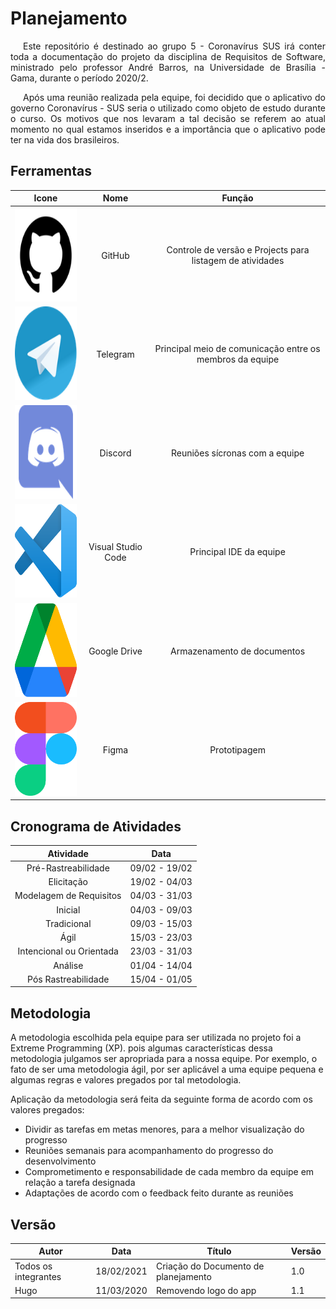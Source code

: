 # Planejamento

<p style="text-indent: 20px; text-align: justify"/> 
Este repositório é destinado ao grupo 5 - Coronavírus SUS irá conter toda a documentação do projeto da disciplina de Requisitos de Software, ministrado pelo professor André Barros, na Universidade de Brasília - Gama, durante o período 2020/2.

<br />
<p style="text-indent: 20px; text-align: justify"/> 
Após uma reunião realizada pela equipe, foi decidido que o aplicativo do governo Coronavírus - SUS seria o utilizado como objeto de estudo durante o curso. Os motivos que nos levaram a tal decisão se referem ao atual momento no qual estamos inseridos e a importância que o aplicativo pode ter na vida dos brasileiros. 

<br />

## Ferramentas

| Icone | Nome | Função | 
|:--:|:--:|:--:| 
| <img width="150" height="150" src="https://raw.githubusercontent.com/Requisitos-de-Software/2020.2-Coronavirus-SUS/devel/docs/assets/icons/github.png"> | GitHub | Controle de versão e Projects para listagem de atividades | 
| <img width="150" height="150" src="https://raw.githubusercontent.com/Requisitos-de-Software/2020.2-Coronavirus-SUS/devel/docs/assets/icons/telegram.png"> | Telegram | Principal meio de comunicação entre os membros da equipe | 
| <img width="150" height="150" src="https://raw.githubusercontent.com/Requisitos-de-Software/2020.2-Coronavirus-SUS/devel/docs/assets/icons/discord.png"> | Discord | Reuniões sícronas com a equipe | 
| <img width="150" height="150" src="https://raw.githubusercontent.com/Requisitos-de-Software/2020.2-Coronavirus-SUS/devel/docs/assets/icons/VSCode.png"> | Visual Studio Code | Principal IDE da equipe | 
| <img width="150" height="150" src="https://raw.githubusercontent.com/Requisitos-de-Software/2020.2-Coronavirus-SUS/devel/docs/assets/icons/drive.png"> | Google Drive | Armazenamento de documentos | 
| <img width="150" height="150" src="https://raw.githubusercontent.com/Requisitos-de-Software/2020.2-Coronavirus-SUS/devel/docs/assets/icons/figma.png"> | Figma | Prototipagem | 


## Cronograma de Atividades

| Atividade | Data |
|:--:|:--:|
| Pré-Rastreabilidade | 09/02 - 19/02  |
| Elicitação | 19/02 - 04/03  |
| Modelagem de Requisitos | 04/03 - 31/03  |
| Inicial | 04/03 - 09/03  |
| Tradicional | 09/03 - 15/03  |
| Ágil | 15/03 - 23/03  |
| Intencional ou Orientada | 23/03 - 31/03  |
| Análise | 01/04 - 14/04  |
| Pós Rastreabilidade | 15/04 - 01/05  |

## Metodologia

A metodologia escolhida pela equipe para ser utilizada no projeto foi a Extreme Programming (XP). pois algumas características dessa metodologia julgamos ser apropriada para a nossa equipe. Por exemplo, o fato de ser uma metodologia ágil, por ser aplicável a uma equipe pequena e algumas regras e valores pregados por tal metodologia.

Aplicação da metodologia será feita da seguinte forma de acordo com os valores pregados:

- Dividir as tarefas em metas menores, para a melhor visualização do progresso
- Reuniões semanais para acompanhamento do progresso do desenvolvimento
- Comprometimento e responsabilidade de cada membro da equipe em relação a tarefa designada
- Adaptações de acordo com o feedback feito durante as reuniões

## Versão
| Autor | Data | Título | Versão |
|--|--|--|--|
| Todos os integrantes | 18/02/2021 | Criação do Documento de planejamento | 1.0 |
| Hugo | 11/03/2020     | Removendo logo do app | 1.1 |
